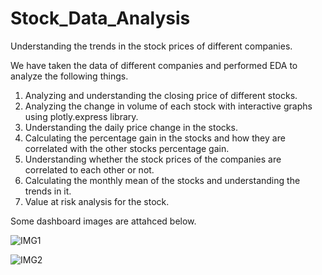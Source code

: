# Stock_Data_Analysis
Understanding the trends in the stock prices of different companies.

We have taken the data of different companies and performed EDA to analyze the following things.

1. Analyzing and understanding the closing price of different stocks.
2. Analyzing the change in volume of each stock with interactive graphs using plotly.express library.
3. Understanding the daily price change in the stocks.
4. Calculating the percentage gain in the stocks and how they are correlated with the other stocks percentage gain.
5. Understanding whether the stock prices of the companies are correlated to each other or not.
6. Calculating the monthly mean of the stocks and understanding the trends in it.
7. Value at risk analysis for the stock.

Some dashboard images are attahced below.


![IMG1](https://user-images.githubusercontent.com/96531123/189544360-fb140b2d-ec63-45c5-893f-f83132fc7590.JPG)


![IMG2](https://user-images.githubusercontent.com/96531123/189544475-1e13c95b-0fd9-4876-8bd3-2f35781c345a.JPG)
